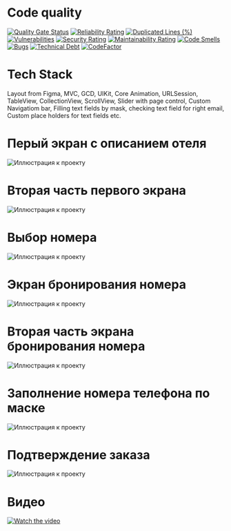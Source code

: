 # Code quality
[![Quality Gate Status](https://sonarcloud.io/api/project_badges/measure?project=Quasaryy_BookingHotel&metric=alert_status)](https://sonarcloud.io/summary/new_code?id=Quasaryy_BookingHotel)
[![Reliability Rating](https://sonarcloud.io/api/project_badges/measure?project=Quasaryy_BookingHotel&metric=reliability_rating)](https://sonarcloud.io/summary/new_code?id=Quasaryy_BookingHotel)
[![Duplicated Lines (%)](https://sonarcloud.io/api/project_badges/measure?project=Quasaryy_BookingHotel&metric=duplicated_lines_density)](https://sonarcloud.io/summary/new_code?id=Quasaryy_BookingHotel)
[![Vulnerabilities](https://sonarcloud.io/api/project_badges/measure?project=Quasaryy_BookingHotel&metric=vulnerabilities)](https://sonarcloud.io/summary/new_code?id=Quasaryy_BookingHotel)
[![Security Rating](https://sonarcloud.io/api/project_badges/measure?project=Quasaryy_BookingHotel&metric=security_rating)](https://sonarcloud.io/summary/new_code?id=Quasaryy_BookingHotel)
[![Maintainability Rating](https://sonarcloud.io/api/project_badges/measure?project=Quasaryy_BookingHotel&metric=sqale_rating)](https://sonarcloud.io/summary/new_code?id=Quasaryy_BookingHotel)
[![Code Smells](https://sonarcloud.io/api/project_badges/measure?project=Quasaryy_BookingHotel&metric=code_smells)](https://sonarcloud.io/summary/new_code?id=Quasaryy_BookingHotel)
[![Bugs](https://sonarcloud.io/api/project_badges/measure?project=Quasaryy_BookingHotel&metric=bugs)](https://sonarcloud.io/summary/new_code?id=Quasaryy_BookingHotel)
[![Technical Debt](https://sonarcloud.io/api/project_badges/measure?project=Quasaryy_BookingHotel&metric=sqale_index)](https://sonarcloud.io/summary/new_code?id=Quasaryy_BookingHotel)
[![CodeFactor](https://www.codefactor.io/repository/github/quasaryy/bookinghotel/badge)](https://www.codefactor.io/repository/github/quasaryy/bookinghotel)

# Tech Stack
Layout from Figma, MVC, GCD, UIKit, Core Animation, URLSession, TableView, CollectionView, ScrollView, Slider with page control, Custom Navigatiom bar, Filling text fields by mask, checking text field for right email, Custom place holders for text fields etc.

# Перый экран с описанием отеля
![Иллюстрация к проекту](https://github.com/Quasaryy/BookingHotel/blob/main/1.png)

# Вторая часть первого экрана
![Иллюстрация к проекту](https://github.com/Quasaryy/BookingHotel/blob/main/2.png)

# Выбор номера
![Иллюстрация к проекту](https://github.com/Quasaryy/BookingHotel/blob/main/3.png)

# Экран бронирования номера
![Иллюстрация к проекту](https://github.com/Quasaryy/BookingHotel/blob/main/4.png)

# Вторая часть экрана бронирования номера
![Иллюстрация к проекту](https://github.com/Quasaryy/BookingHotel/blob/main/5.png)

# Заполнение номера телефона по маске
![Иллюстрация к проекту](https://github.com/Quasaryy/BookingHotel/blob/main/6.png)

# Подтверждение заказа
![Иллюстрация к проекту](https://github.com/Quasaryy/BookingHotel/blob/main/7.png)

# Видео
[![Watch the video](https://img.youtube.com/vi/rn5XewMEbSs/maxresdefault.jpg)](https://youtu.be/rn5XewMEbSs)
